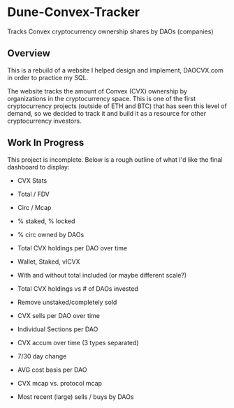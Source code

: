 # Dune-Convex-Tracker
Tracks Convex cryptocurrency ownership shares by DAOs (companies)

## Overview

This is a rebuild of a website I helped design and implement, DAOCVX.com in order to practice my SQL.

The website tracks the amount of Convex (CVX) ownership by organizations in the cryptocurrency space. This is one of the first cryptocurrency projects (outside of ETH and BTC) that has seen this level of demand, so we decided to track it and build it as a resource for other cryptocurrency investors.

## Work In Progress

This project is incomplete. Below is a rough outline of what I'd like the final dashboard to display:

* CVX Stats
 * Total / FDV
 * Circ / Mcap
 * % staked, % locked
 * % circ owned by DAOs

* Total CVX holdings per DAO over time
 * Wallet, Staked, vlCVX
  * With and without total included (or maybe different scale?)

* Total CVX holdings vs # of DAOs invested
 * Remove unstaked/completely sold

* CVX sells per DAO over time

* Individual Sections per DAO
 * CVX accum over time (3 types separated)
 * 7/30 day change
 * AVG cost basis per DAO
 * CVX mcap vs. protocol mcap

* Most recent (large) sells / buys by DAOs

